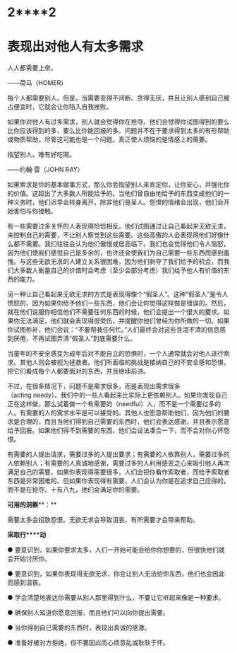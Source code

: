    

# **2****2**

# **表****现****出****对****他****人****有****太****多****需****求**

人人都需要上帝。

——荷马（HOMER）

每个人都需要别人。但是，当需要变得不间断、贪得无厌，并且让别人感到自己被占便宜时，它就会让你陷入自我挫败。

如果你对他人有过多需求，别人就会觉得你在抢夺。他们会觉得你试图得到的要么比你应该得到的多，要么比你能回报的多。问题并不在于要求得到太多的有形帮助或物质帮助，尽管这可能也是一个问题。真正使人烦恼的是情感上的需要。

指望别人，难有好吃喝。

——约翰·雷（JOHN RAY）

如果索求是你的基本做事方式，那么你会指望别人来肯定你，让你安心，并强化你的价值。这超出了大多数人所能给予的。当他们曾自由地给予的东西变成他们的一种义务时，他们迟早会转身离开，除非他们是圣人。怨恨的情绪会出现，他们会开始害怕与你接触。

有一些需要过多关怀的人表现得恰恰相反。他们试图通过让自己看起来无欲无求，来控制自己的需要，不让别人察觉到这些需要。这些高傲的人会表现得他们好像什么都不需要。我们往往会认为他们傲慢或居高临下。我们也会觉得他们令人恼怒，因为他们使我们感觉自己是多余的，也许还会使我们为自己需要一些东西而感到羞愧。与这些无欲无求的人建立关系很困难，因为他们剥夺了我们给予的机会，而我们大多数人衡量自己的价值时会考虑（至少会部分考虑）我们给予他人有价值的东西的能力。

另一种让自己看起来无欲无求的方式是表现得像个“假圣人”。这种“假圣人”是令人愤怒的，因为如果你给予他们一些东西，他们会让你觉得这样做是错误的。然后，就在他们说服你相信他们不需要任何东西的时候，他们会提出一个很大的要求。如果你无法满足，他们就会表现得很受伤，并提醒你他们曾经为你所做的一切。如果你试图弥补，他们会说：“不要帮我任何忙。”人们最终会对这些含混不清的信息感到厌倦，不再试图弄清“假圣人”到底需要什么。

当童年的不安全感变为成年后对不能自立的恐惧时，一个人通常就会对他人进行索求。其他人则会被视为拯救者。他们所面临的挑战是接纳自己的不安全感和恐惧，把它们看成每个人都要面对的东西，并且继续前进。

不过，在很多情况下，问题不是需求很多，而是表现出需求很多（acting needy）。我们中的一些人看起来比实际上更依赖别人。如果你发现自己正在这样做，那么试着做一个有需要的（needful）人，而不是一个需要过多的人。有需要的人的需求水平是可以接受的。其他人也愿意帮助他们，因为他们的要求是合理的，而且当他们得到自己需要的东西时，他们会表达感谢，并且表示愿意给予回报。如果他们得不到需要的东西，他们会设法凑合一下，而不会对你心怀怨恨。

有需要的人提出请求，需要过多的人提出要求；有需要的人依靠别人，需要过多的人依赖别人；有需要的人真诚地感谢，需要过多的人利用感恩之心来吸引他人再次满足自己的需要。如果你表现得需要很多，人们会把你看作索取者，而给予索取者东西是非常困难的。但如果你表现得有需要，人们会认为你是在追求自己应得的，而不是在抢夺。十有八九，他们会满足你的需要。

**可****用****的****洞****察****：**

需要太多会招致怨恨。无欲无求会导致沮丧。有所需要才会带来帮助。

**采****取****行****动**

● 要意识到，如果你要求太多，人们一开始可能会给你你想要的，但很快他们就会开始讨厌你。

● 要意识到，如果你表现得无欲无求，你会让别人无法给你东西，他们也会因此而感到沮丧。

● 学会清楚地表达你需要从别人那里得到什么，不要让它听起来像是一种要求。

● 确保别人知道你愿意回报，而且他们可以向你提出需要。

● 当你得到自己需要的东西时，表现出真诚的感激。

● 准备好被对方拒绝，但不要因此而心烦意乱或耿耿于怀。